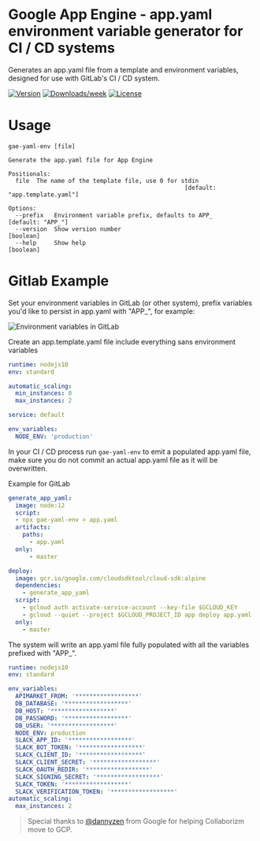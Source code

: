 # Google App Engine - app.yaml environment variable generator for CI / CD systems

Generates an app.yaml file from a template and environment variables, designed for use with GitLab's CI / CD system.

[![Version](https://img.shields.io/npm/v/gae-yaml-env.svg)](https://npmjs.org/package/gae-yaml-env)
[![Downloads/week](https://img.shields.io/npm/dw/gae-yaml-env.svg)](https://npmjs.org/package/gae-yaml-env)
[![License](https://img.shields.io/npm/l/gae-yaml-env.svg)](https://github.com/ekreative/gae-yaml-env/blob/master/package.json)

# Usage

```
gae-yaml-env [file]

Generate the app.yaml file for App Engine

Positionals:
  file  The name of the template file, use 0 for stdin
                                                  [default: "app.template.yaml"]

Options:
  --prefix   Environment variable prefix, defaults to APP_     [default: "APP_"]
  --version  Show version number                                       [boolean]
  --help     Show help                                                 [boolean]
```

# Gitlab Example

Set your environment variables in GitLab (or other system), prefix variables you'd like to persist in app.yaml with "APP\_", for example:

![Environment variables in GitLab](https://gitlab.com/collaborizm-community/gae-appyaml-env-generate/uploads/a490e948a1f26f08d6cf77e180b826c6/image.png)

Create an app.template.yaml file include everything sans environment variables

```yaml
runtime: nodejs10
env: standard

automatic_scaling:
  min_instances: 0
  max_instances: 2

service: default

env_variables:
  NODE_ENV: 'production'
```

In your CI / CD process run `gae-yaml-env` to emit a populated app.yaml file, make sure you do not commit an actual app.yaml file as it will be overwritten.

Example for GitLab

```yaml
generate_app_yaml:
  image: node:12
  script:
  - npx gae-yaml-env > app.yaml
  artifacts:
    paths:
      - app.yaml
  only:
      - master

deploy:
  image: gcr.io/google.com/cloudsdktool/cloud-sdk:alpine
  dependencies:
    - generate_app_yaml
  script:
    - gcloud auth activate-service-account --key-file $GCLOUD_KEY
    - gcloud --quiet --project $GCLOUD_PROJECT_ID app deploy app.yaml
  only:
    - master
```

The system will write an app.yaml file fully populated with all the variables prefixed with "APP\_".

```yaml
runtime: nodejs10
env: standard

env_variables:
  APIMARKET_FROM: '******************'
  DB_DATABASE: '******************'
  DB_HOST: '******************'
  DB_PASSWORD: '******************'
  DB_USER: '******************'
  NODE_ENV: production
  SLACK_APP_ID: '******************'
  SLACK_BOT_TOKEN: '******************'
  SLACK_CLIENT_ID: '******************'
  SLACK_CLIENT_SECRET: '******************'
  SLACK_OAUTH_REDIR: '******************'
  SLACK_SIGNING_SECRET: '******************'
  SLACK_TOKEN: '******************'
  SLACK_VERIFICATION_TOKEN: '******************'
automatic_scaling:
  max_instances: 2
```

> Special thanks to [@dannyzen](https://github.com/dannyzen) from Google for helping Collaborizm move to GCP.
